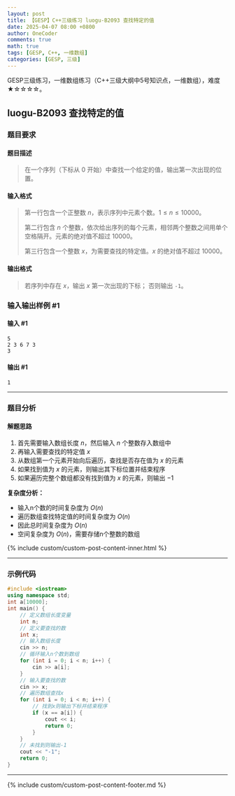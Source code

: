 ```yaml
---
layout: post
title: 【GESP】C++三级练习 luogu-B2093 查找特定的值
date: 2025-04-07 08:00 +0800
author: OneCoder
comments: true
math: true
tags: [GESP, C++, 一维数组]
categories: [GESP, 三级]
---
```

GESP三级练习，一维数组练习（C++三级大纲中5号知识点，一维数组），难度★☆☆☆☆。

<!--more-->

## luogu-B2093 查找特定的值

### 题目要求

#### 题目描述

>在一个序列（下标从 $0$ 开始）中查找一个给定的值，输出第一次出现的位置。

#### 输入格式

>第一行包含一个正整数 $n$，表示序列中元素个数。$1 \le n \le 10000$。
>
>第二行包含 $n$ 个整数，依次给出序列的每个元素，相邻两个整数之间用单个空格隔开。元素的绝对值不超过 $10000$。
>
>第三行包含一个整数 $x$，为需要查找的特定值。$x$ 的绝对值不超过 $10000$。

#### 输出格式

>若序列中存在 $x$，输出 $x$ 第一次出现的下标；  否则输出 `-1`。

### 输入输出样例 #1

#### 输入 #1

```console
5
2 3 6 7 3
3
```

#### 输出 #1

```console
1
```

---

### 题目分析

#### 解题思路

1. 首先需要输入数组长度 $n$，然后输入 $n$ 个整数存入数组中
2. 再输入需要查找的特定值 $x$
3. 从数组第一个元素开始向后遍历，查找是否存在值为 $x$ 的元素
4. 如果找到值为 $x$ 的元素，则输出其下标位置并结束程序
5. 如果遍历完整个数组都没有找到值为 $x$ 的元素，则输出 $-1$

**复杂度分析：**

- 输入n个数的时间复杂度为 $O(n)$
- 遍历数组查找特定值的时间复杂度为 $O(n)$
- 因此总时间复杂度为 $O(n)$
- 空间复杂度为 $O(n)$，需要存储n个整数的数组
  
{% include custom/custom-post-content-inner.html %}

---

### 示例代码

```cpp
#include <iostream>
using namespace std;
int a[10000];
int main() {
    // 定义数组长度变量
    int n;
    // 定义要查找的数
    int x;
    // 输入数组长度
    cin >> n;
    // 循环输入n个数到数组
    for (int i = 0; i < n; i++) {
        cin >> a[i];
    }
    // 输入要查找的数
    cin >> x;
    // 遍历数组查找x
    for (int i = 0; i < n; i++) {
        // 找到x则输出下标并结束程序
        if (x == a[i]) {
            cout << i;
            return 0;
        }
    }
    // 未找到则输出-1
    cout << "-1";
    return 0;
}
```

---

{% include custom/custom-post-content-footer.md %}
